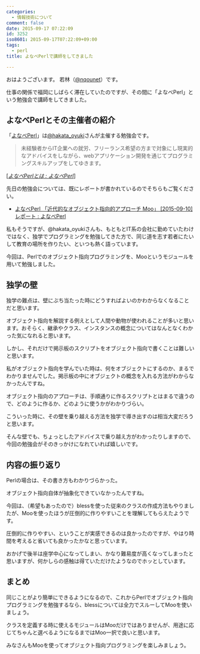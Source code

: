 ```yaml
---
categories:
  - 情報技術について
comment: false
date: 2015-09-17 07:22:09
id: 3252
iso8601: 2015-09-17T07:22:09+09:00
tags:
  - perl
title: よなべPerlで講師をしてきました

---
```


<p>おはようございます。
若林（<a href="https://twitter.com/nqounet">@nqounet</a>）です。</p>

<p>仕事の関係で福岡にしばらく滞在していたのですが、その間に「よなべPerl」という勉強会で講師をしてきました。</p>



<h2>よなべPerlとその主催者の紹介</h2>

<p>「<a href="http://yonabeperl.blog.jp/">よなべPerl</a>」は<a href="https://twitter.com/hakata_oyuki">@hakata_oyuki</a>さんが主催する勉強会です。</p>

<blockquote cite="http://yonabeperl.blog.jp/archives/30041149.html" title="よなべPerlとは : よなべPerl" class="blockquote"><p>未経験者からIT企業への就労、フリーランス希望の方まで対象にし現実的なアドバイスをしながら、webアプリケーション開発を通じてプログラミングスキルアップをしてゆきます。
</p></blockquote>

<div class="cite">[<cite><a href="http://yonabeperl.blog.jp/archives/30041149.html">よなべPerlとは : よなべPerl</a></cite>]</div>

<p>先日の勉強会については、既にレポートが書かれているのでそちらもご覧ください。</p>

<ul>
<li><a href="http://yonabeperl.blog.jp/archives/42699668.html">よなべPerl 「近代的なオブジェクト指向的アプローチ Moo」 [2015-09-10] レポート : よなべPerl</a></li>
</ul>

<p>私もそうですが、@hakata_oyukiさんも、もともとIT系の会社に勤めていたわけではなく、独学でプログラミングを勉強してきた方で、同じ道を志す若者にたいして教育の場所を作りたい、といつも熱く語っています。</p>

<p>今回は、Perlでのオブジェクト指向プログラミングを、Mooというモジュールを用いて勉強しました。</p>

<h2>独学の壁</h2>

<p>独学の難点は、壁にぶち当たった時にどうすればよいのかわからなくなることだと思います。</p>

<p>オブジェクト指向を解説する例えとして人間や動物が使われることが多いと思います。おそらく、継承やクラス、インスタンスの概念についてはなんとなくわかった気になれると思います。</p>

<p>しかし、それだけで掲示板のスクリプトをオブジェクト指向で書くことは難しいと思います。</p>

<p>私がオブジェクト指向を学んでいた時は、何をオブジェクトにするのか、まるでわかりませんでした。掲示板の中にオブジェクトの概念を入れる方法がわからなかったんですね。</p>

<p>オブジェクト指向のアプローチは、手順通りに作るスクリプトとはまるで違うので、どのように作るか、どのように使うかがわかりづらい。</p>

<p>こういった時に、その壁を乗り越える方法を独学で導き出すのは相当大変だろうと思います。</p>

<p>そんな壁でも、ちょっとしたアドバイスで乗り越え方がわかったりしますので、今回の勉強会がそのきっかけになれていれば嬉しいです。</p>

<h2>内容の振り返り</h2>

<p>Perlの場合は、その書き方もわかりづらかった。</p>

<p>オブジェクト指向自体が抽象化できていなかったんですね。</p>

<p>今回は、（希望もあったので）blessを使った従来のクラスの作成方法もやりましたが、Mooを使ったほうが圧倒的に作りやすいことを理解してもらえたようです。</p>

<p>圧倒的に作りやすい、ということが実感できるのは良かったのですが、やはり時間を考えると省いても良かったかなと思っています。</p>

<p>おかげで後半は座学中心になってしまい、かなり難易度が高くなってしまったと思いますが、何かしらの感触は得ていただけたようなのでホッとしています。</p>

<h2>まとめ</h2>

<p>同じことがより簡単にできるようになるので、これからPerlでオブジェクト指向プログラミングを勉強するなら、blessについては全力でスルーしてMooを使いましょう。</p>

<p>クラスを定義する時に使えるモジュールはMooだけではありませんが、用途に応じてちゃんと選べるようになるまではMoo一択で良いと思います。</p>

<p>みなさんもMooを使ってオブジェクト指向プログラミングを楽しみましょう。</p>
    	